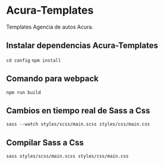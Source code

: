# Acura-Templates
Templates Agencia de autos Acura.

## Instalar dependencias Acura-Templates
`cd config`
`npm install`

## Comando para webpack
`npm run build`

## Cambios en tiempo real de Sass a Css
`sass --watch styles/scss/main.scss styles/css/main.css`

## Compilar Sass a Css
`sass styles/scss/main.scss styles/css/main.css`